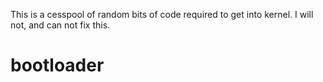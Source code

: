 This is a cesspool of random bits of code required to get into kernel. I will not, and can not fix this.
# bootloader
